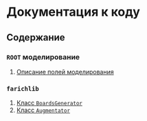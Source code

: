 # Документация к коду

## Содержание

### `ROOT` моделирование
1. [Описание полей моделирования](ROOTfields.md)

### `farichlib`
1. [Класс `BoardsGenerator`](BoardsGenerator.md)
1. [Класс `Augmentator`](Augmentator.md)